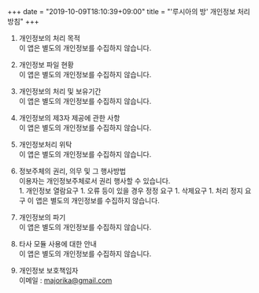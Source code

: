 +++
date = "2019-10-09T18:10:39+09:00"
title = "'루시아의 방' 개인정보 처리 방침"
+++

1. 개인정보의 처리 목적<br>
    이 앱은 별도의 개인정보를 수집하지 않습니다.

1. 개인정보 파일 현황<br>
    이 앱은 별도의 개인정보를 수집하지 않습니다.

1. 개인정보의 처리 및 보유기간<br>
    이 앱은 별도의 개인정보를 수집하지 않습니다.

1. 개인정보의 제3자 제공에 관한 사항<br>
    이 앱은 별도의 개인정보를 수집하지 않습니다.

1. 개인정보처리 위탁<br>
    이 앱은 별도의 개인정보를 수집하지 않습니다.

1. 정보주체의 권리, 의무 및 그 행사방법<br>
    이용자는 개인정보주체로서 권리 행사할 수 있습니다.<br>
        1. 개인정보 열람요구
        1. 오류 등이 있을 경우 정정 요구
        1. 삭제요구
        1. 처리 정지 요구
    이 앱은 별도의 개인정보를 수집하지 않습니다.

1. 개인정보의 파기<br>
    이 앱은 별도의 개인정보를 수집하지 않습니다.

1. 타사 모듈 사용에 대한 안내<br>
    이 앱은 별도의 개인정보를 수집하지 않습니다.

1. 개인정보 보호책임자<br>
    이메일 : majorika@gmail.com



